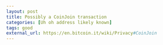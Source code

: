```yaml
---
layout: post
title: Possibly a CoinJoin transaction
categories: [Uh oh address likely known]
tags: good
external_url: https://en.bitcoin.it/wiki/Privacy#CoinJoin
---
```

